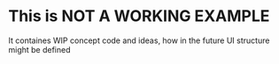 # This is NOT A WORKING EXAMPLE
It containes WIP concept code and ideas, how in the future UI structure might be defined